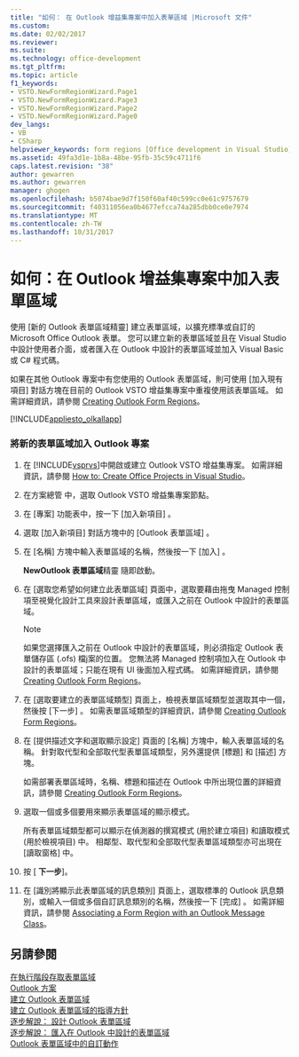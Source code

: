 ```yaml
---
title: "如何： 在 Outlook 增益集專案中加入表單區域 |Microsoft 文件"
ms.custom: 
ms.date: 02/02/2017
ms.reviewer: 
ms.suite: 
ms.technology: office-development
ms.tgt_pltfrm: 
ms.topic: article
f1_keywords:
- VSTO.NewFormRegionWizard.Page1
- VSTO.NewFormRegionWizard.Page3
- VSTO.NewFormRegionWizard.Page2
- VSTO.NewFormRegionWizard.Page0
dev_langs:
- VB
- CSharp
helpviewer_keywords: form regions [Office development in Visual Studio], adding
ms.assetid: 49fa3d1e-1b8a-48be-95fb-35c59c4711f6
caps.latest.revision: "38"
author: gewarren
ms.author: gewarren
manager: ghogen
ms.openlocfilehash: b5074bae9d7f150f60af40c599cc0e61c9757679
ms.sourcegitcommit: f40311056ea0b4677efcca74a285dbb0ce0e7974
ms.translationtype: MT
ms.contentlocale: zh-TW
ms.lasthandoff: 10/31/2017
---
```

# <a name="how-to-add-a-form-region-to-an-outlook-add-in-project"></a>如何：在 Outlook 增益集專案中加入表單區域
  使用 [新的 Outlook 表單區域精靈]  建立表單區域，以擴充標準或自訂的 Microsoft Office Outlook 表單。 您可以建立新的表單區域並且在 Visual Studio 中設計使用者介面，或者匯入在 Outlook 中設計的表單區域並加入 Visual Basic 或 C# 程式碼。  
  
 如果在其他 Outlook 專案中有您使用的 Outlook 表單區域，則可使用 [加入現有項目]  對話方塊在目前的 Outlook VSTO 增益集專案中重複使用該表單區域。 如需詳細資訊，請參閱 [Creating Outlook Form Regions](../vsto/creating-outlook-form-regions.md)。  
  
 [!INCLUDE[appliesto_olkallapp](../vsto/includes/appliesto-olkallapp-md.md)]  
  
### <a name="to-add-a-new-form-region-to-an-outlook-project"></a>將新的表單區域加入 Outlook 專案  
  
1.  在 [!INCLUDE[vsprvs](../sharepoint/includes/vsprvs-md.md)]中開啟或建立 Outlook VSTO 增益集專案。 如需詳細資訊，請參閱 [How to: Create Office Projects in Visual Studio](../vsto/how-to-create-office-projects-in-visual-studio.md)。  
  
2.  在方案總管 中，選取 Outlook VSTO 增益集專案節點。  
  
3.  在 [專案]  功能表中，按一下 [加入新項目] 。  
  
4.  選取 [加入新項目]  對話方塊中的 [Outlook 表單區域] 。  
  
5.  在 [名稱]  方塊中輸入表單區域的名稱，然後按一下 [加入] 。  
  
     **NewOutlook 表單區域**精靈 隨即啟動。  
  
6.  在 [選取您希望如何建立此表單區域]  頁面中，選取要藉由拖曳 Managed 控制項至視覺化設計工具來設計表單區域，或匯入之前在 Outlook 中設計的表單區域。  
  
    > [!NOTE]  
    >  如果您選擇匯入之前在 Outlook 中設計的表單區域，則必須指定 Outlook 表單儲存區 (.ofs) 檔j案的位置。 您無法將 Managed 控制項加入在 Outlook 中設計的表單區域；只能在現有 UI 後面加入程式碼。 如需詳細資訊，請參閱 [Creating Outlook Form Regions](../vsto/creating-outlook-form-regions.md)。  
  
7.  在 [選取要建立的表單區域類型]  頁面上，檢視表單區域類型並選取其中一個，然後按 [下一步] 。 如需表單區域類型的詳細資訊，請參閱 [Creating Outlook Form Regions](../vsto/creating-outlook-form-regions.md)。  
  
8.  在 [提供描述文字和選取顯示設定]  頁面的 [名稱]  方塊中，輸入表單區域的名稱。 針對取代型和全部取代型表單區域類型，另外還提供 [標題]  和 [描述]  方塊。  
  
     如需部署表單區域時，名稱、標題和描述在 Outlook 中所出現位置的詳細資訊，請參閱 [Creating Outlook Form Regions](../vsto/creating-outlook-form-regions.md)。  
  
9. 選取一個或多個要用來顯示表單區域的顯示模式。  
  
     所有表單區域類型都可以顯示在偵測器的撰寫模式 (用於建立項目) 和讀取模式 (用於檢視項目) 中。 相鄰型、取代型和全部取代型表單區域類型亦可出現在 [讀取窗格] 中。  
  
10. 按 [ **下一步**]。  
  
11. 在 [識別將顯示此表單區域的訊息類別]  頁面上，選取標準的 Outlook 訊息類別，或輸入一個或多個自訂訊息類別的名稱，然後按一下 [完成] 。 如需詳細資訊，請參閱 [Associating a Form Region with an Outlook Message Class](../vsto/associating-a-form-region-with-an-outlook-message-class.md)。  
  
## <a name="see-also"></a>另請參閱  
 [在執行階段存取表單區域](../vsto/accessing-a-form-region-at-run-time.md)   
 [Outlook 方案](../vsto/outlook-solutions.md)   
 [建立 Outlook 表單區域](../vsto/creating-outlook-form-regions.md)   
 [建立 Outlook 表單區域的指導方針](../vsto/guidelines-for-creating-outlook-form-regions.md)   
 [逐步解說： 設計 Outlook 表單區域](../vsto/walkthrough-designing-an-outlook-form-region.md)   
 [逐步解說： 匯入在 Outlook 中設計的表單區域](../vsto/walkthrough-importing-a-form-region-that-is-designed-in-outlook.md)   
 [Outlook 表單區域中的自訂動作](../vsto/custom-actions-in-outlook-form-regions.md)  
  
  
